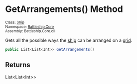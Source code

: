 # GetArrangements() Method

<sub>Class: [Ship](../Ship.md)  
Namespace: [Battleship.Core](../../Battleship.Core.md)  
Assembly: Battleship.Core.dll</sub>

Gets all the possible ways the [ship](../Ship.md) can be arranged on a [grid](../../Grid/Grid.md).

```cs
public List<List<Int>> GetArrangements()
```

## Returns

List<List\<Int>>